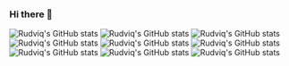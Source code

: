 ### Hi there 👋


![Rudviq's GitHub stats](https://github-readme-stats.vercel.app/api?username=Rudviq&show_icons=true&theme=synthwave)
![Rudviq's GitHub stats](https://github-readme-stats.vercel.app/api?username=Rudviq&show_icons=true&theme=dark)
![Rudviq's GitHub stats](https://github-readme-stats.vercel.app/api?username=Rudviq&show_icons=true&theme=onedark)
![Rudviq's GitHub stats](https://github-readme-stats.vercel.app/api?username=Rudviq&show_icons=true&theme=cobalt)
![Rudviq's GitHub stats](https://github-readme-stats.vercel.app/api?username=Rudviq&show_icons=true&theme=highcontrast)
![Rudviq's GitHub stats](https://github-readme-stats.vercel.app/api?username=Rudviq&show_icons=true&theme=merko)
![Rudviq's GitHub stats](https://github-readme-stats.vercel.app/api?username=Rudviq&show_icons=true&theme=github_dark_dimmed)
![Rudviq's GitHub stats](https://github-readme-stats.vercel.app/api?username=Rudviq&show_icons=true&theme=tokyonight)
![Rudviq's GitHub stats](https://github-readme-stats.vercel.app/api?username=Rudviq&show_icons=true&theme=github_dark)
<!--
**Rudviq/Rudviq** is a ✨ _special_ ✨ repository because its `README.md` (this file) appears on your GitHub profile.

Here are some ideas to get you started:

- 🔭 I’m currently working on ...
- 🌱 I’m currently learning ...
- 👯 I’m looking to collaborate on ...
- 🤔 I’m looking for help with ...
- 💬 Ask me about ...
- 📫 How to reach me: ...
- 😄 Pronouns: ...
- ⚡ Fun fact: ...
-->
